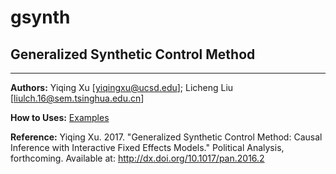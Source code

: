 # gsynth

## Generalized Synthetic Control Method
---

**Authors:** Yiqing Xu [<yiqingxu@ucsd.edu>]; Licheng Liu [<liulch.16@sem.tsinghua.edu.cn>] 

**How to Uses:** [Examples](http://yiqingxu.org/software/gsynth/gsynth_examples.html)

**Reference:**  Yiqing Xu. 2017. "Generalized Synthetic Control Method: Causal Inference  with Interactive Fixed Effects Models." Political Analysis, forthcoming. Available at: <http://dx.doi.org/10.1017/pan.2016.2>

